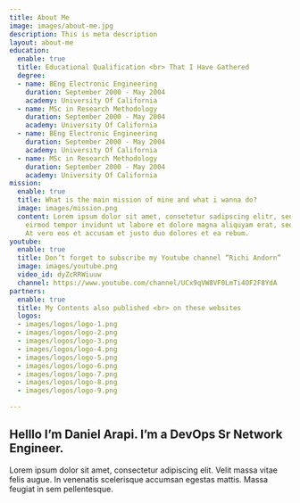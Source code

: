 ```yaml
---
title: About Me
image: images/about-me.jpg
description: This is meta description
layout: about-me
education:
  enable: true
  title: Educational Qualification <br> That I Have Gathered
  degree:
  - name: BEng Electronic Engineering
    duration: September 2000 - May 2004
    academy: University Of California
  - name: MSc in Research Methodology
    duration: September 2000 - May 2004
    academy: University Of California
  - name: BEng Electronic Engineering
    duration: September 2000 - May 2004
    academy: University Of California
  - name: MSc in Research Methodology
    duration: September 2000 - May 2004
    academy: University Of California
mission:
  enable: true
  title: What is the main mission of mine and what i wanna do?
  image: images/mission.png
  content: Lorem ipsum dolor sit amet, consetetur sadipscing elitr, sed diam nonumy
    eirmod tempor invidunt ut labore et dolore magna aliquyam erat, sed diam voluptua.
    At vero eos et accusam et justo duo dolores et ea rebum.
youtube:
  enable: true
  title: Don’t forget to subscribe my Youtube channel “Richi Andorn”
  image: images/youtube.png
  video_id: dyZcRRWiuuw
  channel: https://www.youtube.com/channel/UCx9qVW8VF0LmTi4OF2F8YdA
partners:
  enable: true
  title: My Contents also published <br> on these websites
  logos:
  - images/logos/logo-1.png
  - images/logos/logo-2.png
  - images/logos/logo-3.png
  - images/logos/logo-4.png
  - images/logos/logo-5.png
  - images/logos/logo-6.png
  - images/logos/logo-7.png
  - images/logos/logo-8.png
  - images/logos/logo-9.png

---
```

## Helllo I’m Daniel Arapi. I’m a DevOps Sr Network Engineer.

Lorem ipsum dolor sit amet, consectetur adipiscing elit. Velit massa vitae felis augue. In venenatis scelerisque accumsan egestas mattis. Massa feugiat in sem pellentesque.